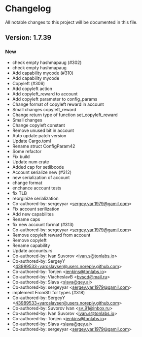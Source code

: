 # Changelog

All notable changes to this project will be documented in this file.

## Version: 1.7.39

### New
 - check empty hashmapaug (#302)
 - check empty hashmapaug
 - Add capability mycode (#310)
 - Add capability mycode
 - Copyleft (#306)
 - Add copyleft action
 - Add copyleft_reward to account
 - Add copyleft parameter to config_params
 - Change format of copyleft reward in account
 - Small changes copyleft_reward
 - Change return type of function set_copyleft_reward
 - Small changes
 - Change copyleft constant
 - Remove unused bit in account
 - Auto update patch version
 - Update Cargo.toml
 - Rename struct ConfigParam42
 - Some refactor
 - Fix build
 - Update num crate
 - Added cap for setlibcode
 - Account serialize new (#312)
 - new serialization of account
 - change format
 - enchance account tests
 - fix TLB
 - reorginize serialization
 - Co-authored-by: sergeyyar &lt;sergey.yar.1979@gamil.com&gt;
 - Fix account serilization
 - Add new capabilites
 - Rename caps
 - fix new account format (#313)
 - Co-authored-by: sergeyyar &lt;sergey.yar.1979@gamil.com&gt;
 - Remove copyleft reward from account
 - Remove copyleft
 - Rename capability
 - Update accounts.rs
 - Co-authored-by: Ivan Suvorov &lt;ivan.s@tonlabs.io&gt;
 - Co-authored-by: SergeyY &lt;43989533+yaroslavser@users.noreply.github.com&gt;
 - Co-authored-by: Tonjen &lt;jenkins@tonlabs.io&gt;
 - Co-authored-by: ViacheslavB &lt;bvscd@mail.ru&gt;
 - Co-authored-by: Slava &lt;slava@qey.ai&gt;
 - Co-authored-by: sergeyyar &lt;sergey.yar.1979@gamil.com&gt;
 - implement FromStr for types (#318)
 - Co-authored-by: SergeyY &lt;43989533+yaroslavser@users.noreply.github.com&gt;
 - Co-authored-by: Suvorov Ivan &lt;sv_91@inbox.ru&gt;
 - Co-authored-by: Ivan Suvorov &lt;ivan.s@tonlabs.io&gt;
 - Co-authored-by: Tonjen &lt;jenkins@tonlabs.io&gt;
 - Co-authored-by: Slava &lt;slava@qey.ai&gt;
 - Co-authored-by: sergeyyar &lt;sergey.yar.1979@gamil.com&gt;



